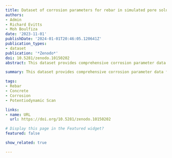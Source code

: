 ```yaml
---
title: Dataset of corrosion parameters for rebar in simulated pore solution and mortar
authors:
- Admin
- Richard Evitts
- Moh Boulfiza
date: '2023-11-01'
publishDate: '2024-01-01T20:46:05.120641Z'
publication_types:
- dataset
publication: '*Zenodo*'
doi: 10.5281/zenodo.10150202
abstract: This dataset provides comprehensive corrosion parameter data for reinforcing steel (rebar) in simulated pore solutions and mortar. It includes detailed measurements of corrosion potential, corrosion current density, and Tafel slopes under various chloride levels and carbonation treatments. The data aims to shed light on the corrosion behaviour of rebar in environments that closely mimic real-world conditions.

summary: This dataset provides comprehensive corrosion parameter data for reinforcing steel (rebar) in simulated pore solutions and mortar. It includes detailed measurements of corrosion potential, corrosion current density, and Tafel slopes under various chloride levels and carbonation treatments. The data aims to shed light on the corrosion behaviour of rebar in environments that closely mimic real-world conditions.

tags:
- Rebar
- Concrete
- Corrosion
- Potentiodynamic Scan

links:
- name: URL
  url: https://doi.org/10.5281/zenodo.10150202

# Display this page in the Featured widget?
featured: false

show_related: true

---
```

